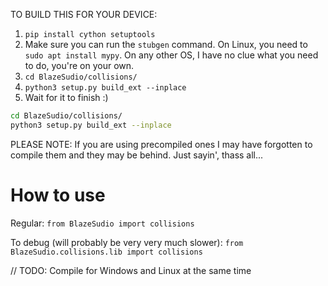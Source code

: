 TO BUILD THIS FOR YOUR DEVICE:
1. `pip install cython setuptools`
2. Make sure you can run the `stubgen` command. On Linux, you need to `sudo apt install mypy`. On any other OS, I have no clue what you need to do, you're on your own.
3. `cd BlazeSudio/collisions/`
4. `python3 setup.py build_ext --inplace`
5. Wait for it to finish :)

```bash
cd BlazeSudio/collisions/
python3 setup.py build_ext --inplace
```

PLEASE NOTE: If you are using precompiled ones I may have forgotten to compile them and they may be behind. Just sayin', thass all...

# How to use
Regular: `from BlazeSudio import collisions`

To debug (will probably be very very much slower): `from BlazeSudio.collisions.lib import collisions`

// TODO: Compile for Windows and Linux at the same time